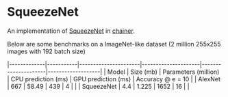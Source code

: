 # SqueezeNet

An implementation of [SqueezeNet](http://arxiv.org/abs/1602.07360) in [chainer](https://github.com/pfnet/chainer). 

Below are some benchmarks on a ImageNet-like dataset (2 million 255x255 images with 192 batch size)

|-------------|-----------|----------------------|---------------------|---------------------|-------------------|
| Model       | Size (mb) | Parameters (million) | CPU prediction (ms) | GPU prediction (ms) | Accuracy @ e = 10 |
| AlexNet     | 667       | 58.49                | 439                 | 4                   |                   |
| SqueezeNet  | 4.4       | 1.225                | 1652                | 16                  |                   |
